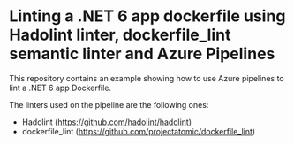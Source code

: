 # Linting a .NET 6 app dockerfile using Hadolint linter, dockerfile_lint semantic linter and Azure Pipelines

This repository contains an example showing how to use Azure pipelines to lint a .NET 6 app Dockerfile.   

The linters used on the pipeline are the following ones:

- Hadolint (https://github.com/hadolint/hadolint)
- dockerfile_lint (https://github.com/projectatomic/dockerfile_lint)
